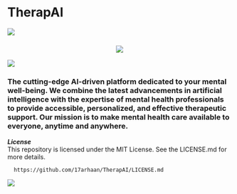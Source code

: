 <h1>
  TherapAI
</h1>
<img src="https://user-images.githubusercontent.com/73097560/115834477-dbab4500-a447-11eb-908a-139a6edaec5c.gif">

<div>
  <h3 align="center"> <img src="https://github.com/17arhaan/buildspace_TherapAI/assets/123371085/f47f1df6-bffb-462b-a248-9791c76358c3" /> </h3>
</div>

<img src="https://user-images.githubusercontent.com/73097560/115834477-dbab4500-a447-11eb-908a-139a6edaec5c.gif">

<h3>
The cutting-edge AI-driven platform dedicated to your mental well-being. We combine the latest advancements in artificial intelligence with the expertise of mental health professionals to provide accessible, personalized, and effective therapeutic support. Our mission is to make mental health care available to everyone, anytime and anywhere. </h3> 

***License***
<br/>
This repository is licensed under the MIT License. See the LICENSE.md for more details.
   
  ```bash
    https://github.com/17arhaan/TherapAI/LICENSE.md
   ```

<a href="https://github.com/17arhaan" target="_blank"><img src="https://img.shields.io/badge/GitHub-100000?style=for-the-badge&logo=github&logoColor=white" target="_blank"></a>



